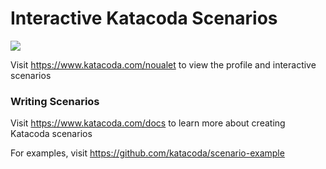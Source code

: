 # Interactive Katacoda Scenarios

[![](http://shields.katacoda.com/katacoda/noualet/count.svg)](https://www.katacoda.com/noualet "Get your profile on Katacoda.com")

Visit https://www.katacoda.com/noualet to view the profile and interactive scenarios

### Writing Scenarios
Visit https://www.katacoda.com/docs to learn more about creating Katacoda scenarios

For examples, visit https://github.com/katacoda/scenario-example
